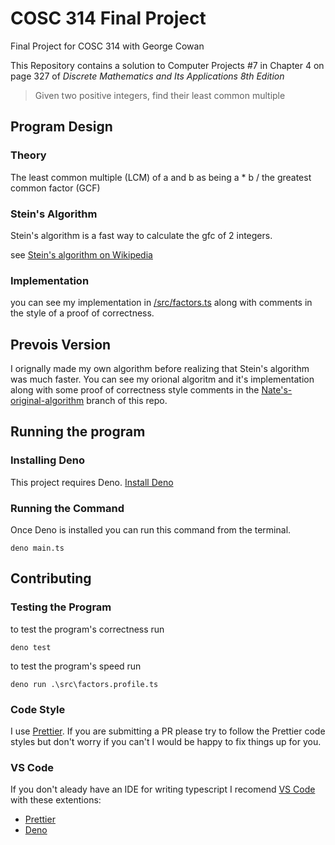 # COSC 314 Final Project

Final Project for COSC 314 with George Cowan

This Repository contains a solution to Computer Projects #7 in Chapter 4 on page 327 of _Discrete Mathematics and Its Applications 8th Edition_

> Given two positive integers, find their least common multiple

## Program Design

### Theory

The least common multiple (LCM) of a and b as being a \* b / the greatest common factor (GCF)

### Stein's Algorithm

Stein's algorithm is a fast way to calculate the gfc of 2 integers.

see [Stein's algorithm on Wikipedia](https://en.wikipedia.org/wiki/Binary_GCD_algorithm)

### Implementation

you can see my implementation in [/src/factors.ts](./src/factors.ts) along with comments in the style of a proof of correctness.

## Prevois Version

I orignally made my own algorithm before realizing that Stein's algorithm was much faster. You can see my orional algoritm and it's implementation along with some proof of correctness style comments in the [Nate's-original-algorithm](https://github.com/nstringham/COSC-314-Final-Project/tree/Nate's-original-algorithm) branch of this repo.

## Running the program

### Installing Deno

This project requires Deno. [Install Deno](https://deno.land/#installation)

### Running the Command

Once Deno is installed you can run this command from the terminal.

```
deno main.ts
```

## Contributing

### Testing the Program

to test the program's correctness run

```
deno test
```

to test the program's speed run

```
deno run .\src\factors.profile.ts
```

### Code Style

I use [Prettier](https://prettier.io/). If you are submitting a PR please try to follow the Prettier code styles but don't worry if you can't I would be happy to fix things up for you.

### VS Code

If you don't aleady have an IDE for writing typescript I recomend [VS Code](https://code.visualstudio.com/) with these extentions:

- [Prettier](https://marketplace.visualstudio.com/items?itemName=esbenp.prettier-vscode)
- [Deno](https://marketplace.visualstudio.com/items?itemName=denoland.vscode-deno)
